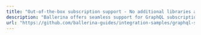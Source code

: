 ```yaml
---
title: "Out-of-the-box subscription support - No additional libraries are needed"
description: "Ballerina offers seamless support for GraphQL subscriptions out-of-the-box, eliminating the need for additional libraries like with Apollo. With Ballerina, you can effortlessly integrate systems like Apache Kafka into your GraphQL subscriptions, enhancing real-time data streaming capabilities. This simplifies development, reduces dependencies, and provides a comprehensive solution for building robust GraphQL subscription-based applications."
url: "https://github.com/ballerina-guides/integration-samples/graphql-social-media-service"
---
```

